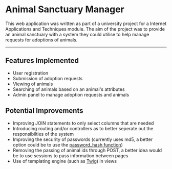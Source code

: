 Animal Sanctuary Manager
===================
This web application was written as part of a university project for a Internet Applications and Techniques module. The aim of the project was to provide an animal sanctuary with a system they could utilise to help manage requests for adoptions of animals.

----------
Features Implemented
-------------
 - User registration
 - Submission of adoption requests
 - Viewing of animals
 - Searching of animals based on an animal's attributes
 - Admin panel to manage adoption requests and animals

Potential Improvements
-------------
 - Improving JOIN statements to only select columns that are needed
 - Introducing routing and/or controllers as to better seperate out the responsibilties of the system
 - Improving the security of passwords (currently uses md5, a better option could be to use the [password_hash function](http://php.net/manual/en/function.password-hash.php))
 - Removing the passing of animal ids through POST, a better idea would be to use sessions to pass information between pages
 - Use of templating engine (such as [Twig](http://twig.sensiolabs.org/)) in views